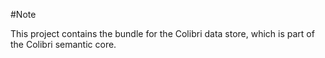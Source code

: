 #Note

This project contains the bundle for the Colibri data store, which is part of the Colibri semantic core.